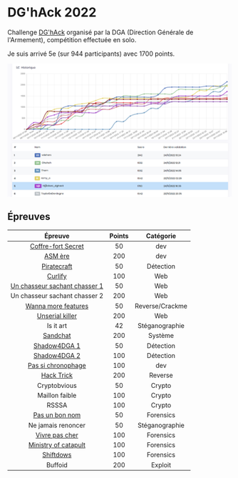# DG'hAck 2022

Challenge [DG'hAck](https://www.dghack.fr/) organisé par la DGA (Direction Générale de l'Armement), compétition effectuée en solo.

Je suis arrivé 5e (sur 944 participants) avec 1700 points.

![scoreboard](images/scoreboard.png)

## Épreuves

| Épreuve | Points | Catégorie |
|:-------:|:------:|:---------:|
| [Coffre-fort Secret](Dev/Coffre.md) | 50 | dev |
| [ASM ère](Dev/ASM.md) | 200 | dev |
| [Piratecraft](Detection/Piratecraft.md) | 50 | Détection |
| [Curlify](Web/Curlify.md) | 100 | Web |
| [Un chasseur sachant chasser 1](Web/Chasseur.md) | 50 | Web |
| Un chasseur sachant chasser 2 | 200 | Web |
| [Wanna more features](Reverse/WannaMore.md) | 50 | Reverse/Crackme |
| [Unserial killer](Web/Unserial.md) | 200 | Web |
| Is it art | 42 | Stéganographie |
| [Sandchat](Systeme/Sandchat.md) | 200 | Système |
| [Shadow4DGA 1](Detection/Shadow4DGA.md) | 50 | Détection |
| [Shadow4DGA 2](Detection/Shadow4DGA.md#seconde-partie) | 100 | Détection |
| [Pas si chronophage](Dev/Chronophage.md) | 100 | dev |
| [Hack Trick](Reverse/HackTrick.md) | 200 | Reverse |
| Cryptobvious | 50 | Crypto |
| Maillon faible | 100 | Crypto |
| RSSSA | 100 | Crypto |
| [Pas un bon nom](Forensics/PasBonNom.md) | 50 | Forensics |
| Ne jamais renoncer | 50 | Stéganographie |
| [Vivre pas cher](Forensics/VivrePasCher.md) | 100 | Forensics |
| [Ministry of catapult](Forensics/Catapult.md) | 100 | Forensics |
| [Shiftdows](Forensics/Shiftdows.md) | 100 | Forensics |
| Buffoid | 200 | Exploit |